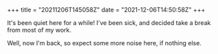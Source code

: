 +++
title = "20211206T145058Z"
date  = "2021-12-06T14:50:58Z"
+++

It's been quiet here for a while! I've been sick, and decided take a break from most of my work.

Well, now I'm back, so expect some more noise here, if nothing else.
